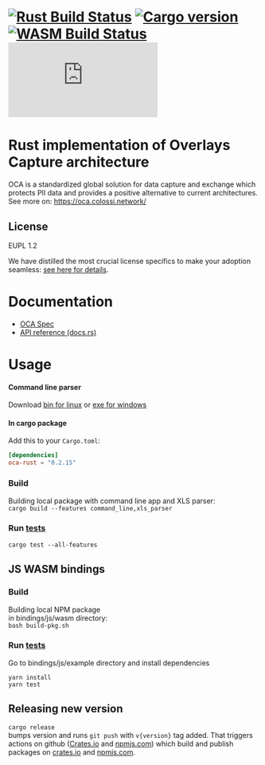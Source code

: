 # [![Rust Build Status]][Rust actions] [![Cargo version]][crates.io] [![WASM Build Status]][WASM actions] [![NPM version]][npmjs.com]

[Rust Build Status]: https://github.com/THCLab/oca-rust/actions/workflows/rust.yml/badge.svg?branch=main
[Rust actions]: https://github.com/THCLab/oca-rust/actions/workflows/rust.yml
[Cargo version]: https://img.shields.io/crates/v/oca-rust
[crates.io]: https://crates.io/crates/oca-rust
[WASM Build Status]: https://github.com/THCLab/oca-rust/actions/workflows/wasm.yml/badge.svg?branch=main
[WASM actions]: https://github.com/THCLab/oca-rust/actions/workflows/wasm.yml
[NPM version]: https://img.shields.io/npm/v/oca.js
[npmjs.com]: https://www.npmjs.com/package/oca.js
[Crates.io actions]: https://github.com/THCLab/oca-rust/actions/workflows/create.yml
[npmjs.com actions]: https://github.com/THCLab/oca-rust/actions/workflows/npm-publish.yml

[parser.bin release]: https://github.com/THCLab/oca-rust/releases/latest/download/parser.bin
[parser.exe release]: https://github.com/THCLab/oca-rust/releases/latest/download/parser.exe

# Rust implementation of Overlays Capture architecture

OCA is a standardized global solution for data capture and exchange which
protects PII data and provides a positive alternative to current architectures.
See more on: <https://oca.colossi.network/>

## License

EUPL 1.2 

We have distilled the most crucial license specifics to make your adoption seamless: [see here for details](https://github.com/THCLab/licensing).

# Documentation

- [OCA Spec](https://oca.colossi.network/)
- [API reference (docs.rs)](https://docs.rs/oca-rust)


# Usage

#### Command line parser

Download [bin for linux][parser.bin release] or [exe for windows][parser.exe release]

#### In cargo package

Add this to your `Cargo.toml`:

```toml
[dependencies]
oca-rust = "0.2.15"
```

### Build

Building local package with command line app and XLS parser:  
`cargo build --features command_line,xls_parser`

### Run [tests](tests)

`cargo test --all-features`

## JS WASM bindings

### Build

Building local NPM package  
in bindings/js/wasm directory:  
`bash build-pkg.sh`  

### Run [tests](bindings/js/example/test)

Go to bindings/js/example directory and install dependencies  

```
yarn install
yarn test
```

## Releasing new version

`cargo release`  
bumps version and runs `git push` with `v{version}` tag added.
That triggers actions on github
([Crates.io][Crates.io actions] and [npmjs.com][npmjs.com actions])
which build and publish packages on [crates.io][crates.io] and [npmjs.com][npmjs.com].
